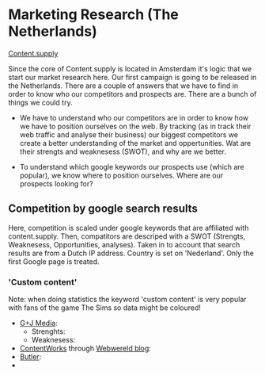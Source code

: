 # Marketing Research (The Netherlands)

[Content.supply](http://content.supply/nl)

Since the core of Content.supply is located in Amsterdam it's logic that we start our market research here. Our first campaign is going to be released in the Netherlands. There are a couple of answers that we have to find in order to know who our competitors and prospects are. There are a bunch of things we could try.  

* We have to understand who our competitors are in order to know how we have to position ourselves on the web. By tracking (as in track their web traffic and analyse their business) our biggest competitors we create a better understanding of the market and oppertunities. Wat are their strengts and weaknesess (SWOT), and why are we better. 

* To understand which google keywords our prospects use (which are popular), we know where to position ourselves. Where are our prospects looking for?   

## Competition by google search results

Here, competition is scaled under google keywords that are affiliated with content.supply. Then, compatitors are descriped with a SWOT (Strengts, Weaknesess, Opportunities, analyses). Taken in to account that search results are from a Dutch IP address. Country is set on 'Nederland'. Only the first Google page is treated. 

### 'Custom content'
Note: when doing statistics the keyword 'custom content' is very popular with fans of the game The Sims so data might be coloured!

* [G+J Media](http://www.genj.nl/custom-content):
	* Strenghts:
	* Weaknesess:
* [ContentWorks](http://contentworks.nl/) through [Webwereld blog](http://webwereld.nl/blog/81902-redactieblog-onafhankelijkheid-en-custom-content):
* [Butler](http://butler-cms.com/snappons/custom-content):
* 
